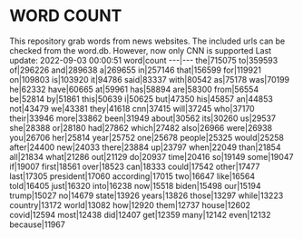 # WORD COUNT
This repository grab words from news websites. The included urls can be checked from the word.db.
However, now only CNN is supported
Last update: 2022-09-03 00:00:51
word|count
---|---
the|715075
to|359593
of|296226
and|289638
a|269655
in|257146
that|156599
for|119921
on|109803
is|103920
it|94786
said|83337
with|80542
as|75178
was|70199
he|62332
have|60665
at|59961
has|58894
are|58300
from|56554
be|52814
by|51861
this|50639
i|50625
but|47350
his|45857
an|44853
not|43479
we|43381
they|41618
cnn|37415
will|37245
who|37170
their|33946
more|33862
been|31949
about|30562
its|30260
us|29537
she|28388
or|28180
had|27862
which|27482
also|26966
were|26938
you|26706
her|25814
year|25752
one|25678
people|25325
would|25258
after|24400
new|24033
there|23884
up|23797
when|22049
than|21854
all|21834
what|21286
out|21129
do|20937
time|20416
so|19149
some|19047
if|19007
first|18561
over|18523
can|18333
could|17542
other|17477
last|17305
president|17060
according|17015
two|16647
like|16564
told|16405
just|16320
into|16238
now|15518
biden|15498
our|15194
trump|15027
no|14679
state|13926
years|13826
those|13297
while|13223
country|13172
world|13082
how|12920
them|12737
house|12602
covid|12594
most|12438
did|12407
get|12359
many|12142
even|12132
because|11967
